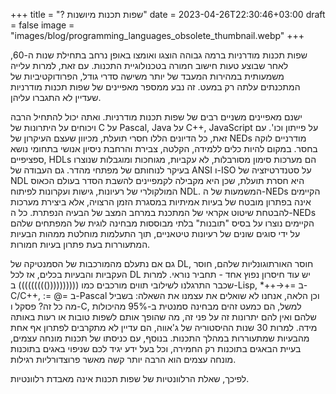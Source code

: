 ﻿+++
title = "? שפות תכנות מיושנות"
date = 2023-04-26T22:30:46+03:00
draft = false
image = "images/blog/programming_languages_obsolete_thumbnail.webp"
+++

שפות תכנות מודרניות ברמה גבוהה הוצגו ואומצו באופן נרחב בתחילת שנות ה-60, לאחר שבוצע טעות חישוב חמורה בטכנולוגיית התכנות. עם זאת, למרות עלייה משמעותית במהירות המעבד של יותר משישה סדרי גודל, הפרודוקטיביות של המתכנתים עלתה רק במעט. זה נבע ממספר מאפיינים של שפות תכנות מודרניות שעדיין לא התגברו עליהן.

ישנם מאפיינים משניים רבים של שפות תכנות מודרניות. ואתה יכול להתחיל הרבה ויכוחים על היתרונות של C על Pascal, Java על C++, JavaScript על פייתון וכו'. עם זאת, כל הדיונים הללו חסרי תועלת, מכיוון שעצם העיקרון של NEDs מודרניים לוקה בחסר. במקום להיות כלים ללמידה, הקלטה, צבירת והרחבת ניסיון אנושי בתחומי נושא ספציפיים, HDLs הם מערכות סימון מסורבלות, לא עקביות, מגוחכות ומוגבלות שנוצרו בעיקר לנוחותם של מפתחי מהדר. גם העבודה של ANSI ו-ISO על סטנדרטיזציה של NDL היא חסרת תועלת, שכן היא מקבילה לקמפיינים להשבת הסדר בעולם הכאוס המולקולרי של רעיונות, גישות ועקרונות לפיתוח NDL. המשמעות של ה-NEDs הקיימים אינה בפתרון מובטח של בעיות אמיתיות במסגרת הזמן הרצויה, אלא ביצירת מערכות להבטחת שיטוט אקראי של המתכנת במרחב המצב של הבעיה הנפתרת. כל ה-NEDs הקיימים נוצרו על בסיס "תובנות" בלתי מבוססות מבחינה לוגית של המפתחים שלהם על ידי סוגים שונים של רעיונות טיטאניים, תוך התעלמות מוחלטת ממהות הבעיות המתעוררות בעת פתרון בעיות חמורות.

גם אם נתעלם מהמורכבות של הסמנטיקה של DL, חוסר האורתוגונליות שלהם, חוסר העקביות והבעיות בכלים, אז לכל DL יש עוד חיסרון נפוץ אחד - תחביר נוראי. למרות שכבר התרגלנו לשילובי תווים מורכבים כמו (((((((((())))))))) ב-Lisp, *++->+= ב-C/C++, := @= ב-Pascal וכן הלאה, אנחנו לא שואלים את עצמנו את השאלה: בשביל מה כל זה? פסקל ו-C, למשל, הם כמעט זהים מבחינה סמנטית ב-95% מהיכולות שלהם ואין להם יתרונות זה על פני זה, מה שהופך אותם לשפות טובות או רעות באותה מידה. למרות 30 שנות ההיסטוריה של ג'אווה, הם עדיין לא מתקרבים לפתרון אף אחת מהבעיות שמתעוררות במהלך התכנות. בנוסף, עם כניסתו של תכנות מונחה עצמים, בעיית הבאגים בתוכנות רק החמירה, וכל בעל ידע יגיד לכם שניפוי באגים בתוכנות מונחה עצמים הוא הרבה יותר קשה מאשר פרוצדורליות רגילות.

לפיכך, שאלת הרלוונטיות של שפות תכנות אינה מאבדת רלוונטיות.